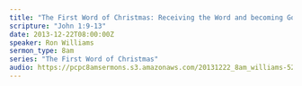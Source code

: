 ```yaml
---
title: "The First Word of Christmas: Receiving the Word and becoming God's Child"
scripture: "John 1:9-13"
date: 2013-12-22T08:00:00Z
speaker: Ron Williams
sermon_type: 8am
series: "The First Word of Christmas"
audio: https://pcpc8amsermons.s3.amazonaws.com/20131222_8am_williams-52b9b5c20a378.mp3 
---
```




